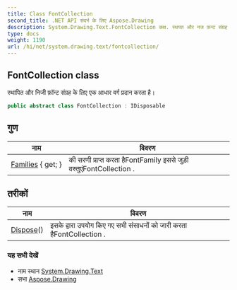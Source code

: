 ```yaml
---
title: Class FontCollection
second_title: .NET API संदर्भ के लिए Aspose.Drawing
description: System.Drawing.Text.FontCollection कक्ष. स्थपत और नज फ़न्ट संग्रह के लए एक आधर वर्ग प्रदन करत है
type: docs
weight: 1190
url: /hi/net/system.drawing.text/fontcollection/
---
```

## FontCollection class

स्थापित और निजी फ़ॉन्ट संग्रह के लिए एक आधार वर्ग प्रदान करता है।

```csharp
public abstract class FontCollection : IDisposable
```

## गुण

| नाम | विवरण |
| --- | --- |
| [Families](../../system.drawing.text/fontcollection/families/) { get; } | की सरणी प्राप्त करता हैFontFamily इससे जुड़ी वस्तुएंFontCollection . |

## तरीकों

| नाम | विवरण |
| --- | --- |
| [Dispose](../../system.drawing.text/fontcollection/dispose/)() | इसके द्वारा उपयोग किए गए सभी संसाधनों को जारी करता हैFontCollection . |

### यह सभी देखें

* नाम स्थान [System.Drawing.Text](../../system.drawing.text/)
* सभा [Aspose.Drawing](../../)


